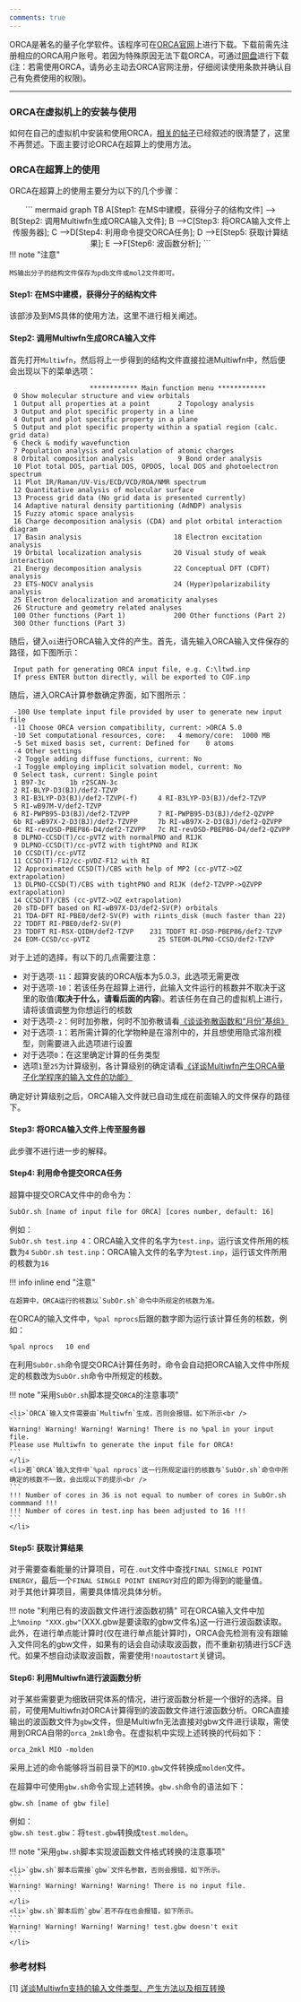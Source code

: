 ```yaml
---
comments: true
---
```


ORCA是著名的量子化学软件。该程序可在<a href='https://orcaforum.kofo.mpg.de/app.php/portal' target='_blank'>ORCA官网</a>上进行下载。下载前需先注册相应的ORCA用户账号。若因为特殊原因无法下载ORCA，可通过<a href='http://bbs.keinsci.com/thread-6392-1-1.html' target='_blank'>网盘</a>进行下载(注：若需使用ORCA，请务必主动去ORCA官网注册，仔细阅读使用条款并确认自己有免费使用的权限)。

---

### ORCA在虚拟机上的安装与使用

如何在自己的虚拟机中安装和使用ORCA，<a href='http://sobereva.com/451' target='_blank'>相关的帖子</a>已经叙述的很清楚了，这里不再赘述。下面主要讨论ORCA在超算上的使用方法。

### ORCA在超算上的使用

ORCA在超算上的使用主要分为以下的几个步骤：
<div style='text-align:center'>
``` mermaid
graph TB
  A[Step1: 在MS中建模，获得分子的结构文件] --> B[Step2: 调用Multiwfn生成ORCA输入文件];
  B -->C[Step3: 将ORCA输入文件上传服务器];
  C -->D[Step4: 利用命令提交ORCA任务];
  D -->E[Step5: 获取计算结果];
  E -->F[Step6: 波函数分析];
```
</div>
!!! note "注意"

    MS输出分子的结构文件保存为pdb文件或mol2文件即可。

#### Step1: 在MS中建模，获得分子的结构文件
该部涉及到MS具体的使用方法，这里不进行相关阐述。

#### Step2: 调用Multiwfn生成ORCA输入文件
首先打开`Multiwfn`，然后将上一步得到的结构文件直接拉进Multiwfn中，然后便会出现以下的菜单选项：
``` title="Multiwfn主菜单"
                    ************ Main function menu ************
 0 Show molecular structure and view orbitals
 1 Output all properties at a point       2 Topology analysis
 3 Output and plot specific property in a line
 4 Output and plot specific property in a plane
 5 Output and plot specific property within a spatial region (calc. grid data)
 6 Check & modify wavefunction
 7 Population analysis and calculation of atomic charges
 8 Orbital composition analysis           9 Bond order analysis
 10 Plot total DOS, partial DOS, OPDOS, local DOS and photoelectron spectrum
 11 Plot IR/Raman/UV-Vis/ECD/VCD/ROA/NMR spectrum
 12 Quantitative analysis of molecular surface
 13 Process grid data (No grid data is presented currently)
 14 Adaptive natural density partitioning (AdNDP) analysis
 15 Fuzzy atomic space analysis
 16 Charge decomposition analysis (CDA) and plot orbital interaction diagram
 17 Basin analysis                       18 Electron excitation analysis
 19 Orbital localization analysis        20 Visual study of weak interaction
 21 Energy decomposition analysis        22 Conceptual DFT (CDFT) analysis
 23 ETS-NOCV analysis                    24 (Hyper)polarizability analysis
 25 Electron delocalization and aromaticity analyses
 26 Structure and geometry related analyses
 100 Other functions (Part 1)            200 Other functions (Part 2)
 300 Other functions (Part 3)
```
随后，键入`oi`进行ORCA输入文件的产生。首先，请先输入ORCA输入文件保存的路径，如下图所示：
```
 Input path for generating ORCA input file, e.g. C:\ltwd.inp
 If press ENTER button directly, will be exported to COF.inp
```
随后，进入ORCA计算参数确定界面，如下图所示：
``` title="ORCA输入文件相关选项"
 -100 Use template input file provided by user to generate new input file
 -11 Choose ORCA version compatibility, current: >ORCA 5.0
 -10 Set computational resources, core:   4 memory/core:  1000 MB
 -5 Set mixed basis set, current: Defined for    0 atoms
 -4 Other settings
 -2 Toggle adding diffuse functions, current: No
 -1 Toggle employing implicit solvation model, current: No
 0 Select task, current: Single point
 1 B97-3c      1b r2SCAN-3c
 2 RI-BLYP-D3(BJ)/def2-TZVP
 3 RI-B3LYP-D3(BJ)/def2-TZVP(-f)     4 RI-B3LYP-D3(BJ)/def2-TZVP
 5 RI-wB97M-V/def2-TZVP
 6 RI-PWPB95-D3(BJ)/def2-TZVPP       7 RI-PWPB95-D3(BJ)/def2-QZVPP
 6b RI-wB97X-2-D3(BJ)/def2-TZVPP     7b RI-wB97X-2-D3(BJ)/def2-QZVPP
 6c RI-revDSD-PBEP86-D4/def2-TZVPP   7c RI-revDSD-PBEP86-D4/def2-QZVPP
 8 DLPNO-CCSD(T)/cc-pVTZ with normalPNO and RIJK
 9 DLPNO-CCSD(T)/cc-pVTZ with tightPNO and RIJK
 10 CCSD(T)/cc-pVTZ
 11 CCSD(T)-F12/cc-pVDZ-F12 with RI
 12 Approximated CCSD(T)/CBS with help of MP2 (cc-pVTZ->QZ extrapolation)
 13 DLPNO-CCSD(T)/CBS with tightPNO and RIJK (def2-TZVPP->QZVPP extrapolation)
 14 CCSD(T)/CBS (cc-pVTZ->QZ extrapolation)
 20 sTD-DFT based on RI-wB97X-D3/def2-SV(P) orbitals
 21 TDA-DFT RI-PBE0/def2-SV(P) with riints_disk (much faster than 22)
 22 TDDFT RI-PBE0/def2-SV(P)
 23 TDDFT RI-RSX-QIDH/def2-TZVP    231 TDDFT RI-DSD-PBEP86/def2-TZVP
 24 EOM-CCSD/cc-pVTZ                 25 STEOM-DLPNO-CCSD/def2-TZVP
```
对于上述的选择，有以下的几点需要注意：

* 对于选项`-11`：超算安装的ORCA版本为5.0.3，此选项无需更改
* 对于选项`-10`：若该任务在超算上进行，此输入文件运行的核数并不取决于这里的取值(**取决于什么，请看后面的内容**)。若该任务在自己的虚拟机上进行，请将该值调整为你想运行的核数
* 对于选项`-2`：何时加弥散，何时不加弥散请看<a href='http://sobereva.com/119' target='_blank'>《谈谈弥散函数和“月份”基组》</a>
* 对于选项`-1`：若所需计算的化学物种是在溶剂中的，并且想使用隐式溶剂模型，则需要进入此选项进行设置
* 对于选项`0`：在这里确定计算的任务类型
* 选项`1`至`25`为计算级别，各计算级别的确定请看<a href='http://sobereva.com/490' target='_blank'>《详谈Multiwfn产生ORCA量子化学程序的输入文件的功能》</a>
  
确定好计算级别之后，ORCA输入文件就已自动生成在前面输入的文件保存的路径下。

#### Step3: 将ORCA输入文件上传至服务器
此步骤不进行进一步的解释。

#### Step4: 利用命令提交ORCA任务
超算中提交ORCA文件中的命令为：
``` title='提交ORCA任务的命令' 
SubOr.sh [name of input file for ORCA] [cores number, default: 16]
```
例如：<br />
`SubOr.sh test.inp 4`：ORCA输入文件的名字为`test.inp`，运行该文件所用的核数为`4`
`SubOr.sh test.inp`：ORCA输入文件的名字为`test.inp`，运行该文件所用的核数为`16`

!!! info inline end "注意"

    在超算中，ORCA运行的核数以`SubOr.sh`命令中所规定的核数为准。

在ORCA的输入文件中，`%pal nprocs`后跟的数字即为运行该计算任务的核数，例如：
```
%pal nprocs   10 end
```
在利用`SubOr.sh`命令提交ORCA计算任务时，命令会自动把ORCA输入文件中所规定的核数改为`SubOr.sh`命令中所规定的核数。

!!! note "采用`SubOr.sh`脚本提交`ORCA`的注意事项"

    <li>`ORCA`输入文件需要由`Multiwfn`生成，否则会报错。如下所示<br />
    ```
    Warning! Warning! Warning! Warning! There is no %pal in your input file.
    Please use Multiwfn to generate the input file for ORCA!
    ```
    </li>
    <li>若`ORCA`输入文件中`%pal nprocs`这一行所规定运行的核数与`SubOr.sh`命令中所确定的核数不一致，会出现以下的提示<br />
    ```
    !!! Number of cores in 36 is not equal to number of cores in SubOr.sh commmand !!!
    !!! Number of cores in test.inp has been adjusted to 16 !!!
    ```
    </li>


#### Step5: 获取计算结果
对于需要查看能量的计算项目，可在`.out`文件中查找`FINAL SINGLE POINT ENERGY`，最后一个`FINAL SINGLE POINT ENERGY`对应的即为得到的能量值。</br>
对于其他计算项目，需要具体情况具体分析。

!!! note "利用已有的波函数文件进行波函数初猜"
    可在ORCA输入文件中加上`%moinp "XXX.gbw"`(XXX.gbw是要读取的gbw文件名)这一行进行波函数读取。此外，在进行单点能计算时(仅在进行单点能计算时)，ORCA会先检测有没有跟输入文件同名的gbw文件，如果有的话会自动读取波函数，而不重新初猜进行SCF迭代。如果不想自动读取波函数，需要使用`!noautostart`关键词。


#### Step6: 利用Multiwfn进行波函数分析
对于某些需要更为细致研究体系的情况，进行波函数分析是一个很好的选择。目前，可使用Multiwfn对ORCA计算得到的波函数文件进行波函数分析。ORCA直接输出的波函数文件为`gbw`文件，但是Multiwfn无法直接对gbw文件进行读取，需使用到ORCA自带的`orca_2mkl`命令。在虚拟机中实现上述转换的代码如下：
```
orca_2mkl MIO -molden
```
采用上述的命令能够将当前目录下的`MIO.gbw`文件转换成`molden`文件。

在超算中可使用`gbw.sh`命令实现上述转换。`gbw.sh`命令的语法如下：
``` title="将gbw文件转换成molden文件的命令"
gbw.sh [name of gbw file]
```
例如：</br>
`gbw.sh test.gbw`：将`test.gbw`转换成`test.molden`。

!!! note "采用`gbw.sh`脚本实现波函数文件格式转换的注意事项"

    <li>`gbw.sh`脚本后需接`gbw`文件名参数，否则会报错，如下所示。
    ```
    Warning! Warning! Warning! Warning! There is no input file.
    ```
    </li>
    <li>`gbw.sh`脚本后的`gbw`若不存在也会报错，如下所示。
    ```
    Warning! Warning! Warning! Warning! test.gbw doesn't exit
    ```
    </li>
### 参考材料

[1] <a href='http://sobereva.com/379' target='_blank'>详谈Multiwfn支持的输入文件类型、产生方法以及相互转换</a>